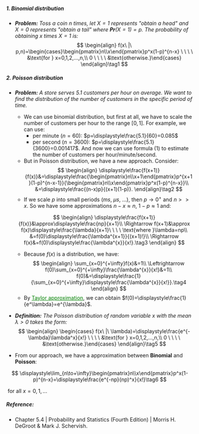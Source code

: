 ##### **1. Binomial distribution**

* ***Problem:*** *Toss a coin $n$ times, let $X=1$ represents "obtain a head" and $X=0$ represents "obtain a tail" where $\mathbf{Pr}(X=1)=p$. The probability of obtaining $x$ times $X=1$ is:*
$$
\begin{align}
f(x\ |\ p,n)=\begin{cases}\begin{pmatrix}n\\x\end{pmatrix}p^x(1-p)^{n-x} \ \ \ \ &\text{for } x=0,1,2,...,n,\\ 0 \ \ \ \ &\text{otherwise.}\end{cases}
\end{align}\tag1
$$

##### **2. Poisson distribution**

* ***Problem:*** *A store serves $5.1$ customers per hour on average. We want to find the distribution of the number of customers in the specific period of time.*
    
    * We can use binomial distribution, but first at all, we have to scale the number of customers per hour to the range $[0,1]$. For example, we can use:
        * per minute ($n=60$): $p=\displaystyle\frac{5.1}{60}=0.085$
        * per second ($n=3600$): $p=\displaystyle\frac{5.1}{3600}=0.001417$.
    And now we can use formula $(1)$ to estimate the number of customers per hour/minute/second.
    * But in Poisson distribution, we have a new approach. Consider:
    $$
    \begin{align}
    \displaystyle\frac{f(x+1)}{f(x)}&=\displaystyle\frac{\begin{pmatrix}n\\x+1\end{pmatrix}p^{x+1}(1-p)^{n-x-1}}{\begin{pmatrix}n\\x\end{pmatrix}p^x(1-p)^{n-x}}\\
    &=\displaystyle\frac{(n-x)p}{(x+1)(1-p)}.
    \end{align}\tag2
    $$
    * If we scale $p$ into small periods ($ms$, $\mu s$, ...), then $p\to0^+$ and $n>>x$. So we have some approximations $n-x\approx n$, $1-p\approx1$ and:
    
    $$
    \begin{align}
    \displaystyle\frac{f(x+1)}{f(x)}&\approx\displaystyle\frac{np}{x+1}\\
    \Rightarrow f(x+1)&\approx f(x)\displaystyle\frac{\lambda}{x+1}\ \ \ \ \text{where }\lambda=np\\
    &=f(0)\displaystyle\frac{\lambda^{x+1}}{(x+1)!}\\
    \Rightarrow f(x)&=f(0)\displaystyle\frac{\lambda^{x}}{x!}.\tag3
    \end{align}
    $$
    * Because $f(x)$ is a distribution, we have:
    $$
    \begin{align}
    \sum_{x=0}^{+\infty}f(x)&=1\\
    \Leftrightarrow f(0)\sum_{x=0}^{+\infty}\frac{\lambda^{x}}{x!}&=1\\
    f(0)&=\displaystyle\frac{1}{\sum_{x=0}^{+\infty}\displaystyle\frac{\lambda^{x}}{x!}}.\tag4
    \end{align}
$$
    * By <a href='https://en.wikipedia.org/wiki/Taylor_series' style='color:green'>Taylor approximation</a>, we can obtain $f(0)=\displaystyle\frac{1}{e^\lambda}=e^{\lambda}$.
    
* ***Definition:*** *The Poisson distribution of random variable $x$ with the mean $\lambda>0$ takes the form:*
$$
\begin{align}
\begin{cases}
f(x\ |\ \lambda)=\displaystyle\frac{e^{-\lambda}\lambda^x}{x!} \ \ \ \ &\text{for } x=0,1,2,...,n,\\ 0 \ \ \ \ &\text{otherwise.}\end{cases}
\end{align}\tag5
$$

* From our approach, we have a approximation between **Binomial** and **Poisson**:

$$
\displaystyle\lim_{n\to+\infty}\begin{pmatrix}n\\x\end{pmatrix}p^x(1-p)^{n-x}=\displaystyle\frac{e^{-np}(np)^x}{x!}\tag6
$$

​	for all $x=0,1,...$

##### **Reference:**

* Chapter 5.4 | Probability and Statistics (Fourth Edition) | Morris H. DeGroot & Mark J. Schervish.